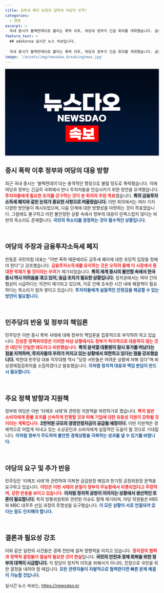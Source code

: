 ```yaml
---
title: 금투세 폐지 당정의 압박과 야당의 반격!
categories:
  - 경제
excerpt: >
  국내 증시가 블랙먼데이로 불리는 폭락 이후, 여당과 정부가 긴급 회의를 개최했습니다. 금융투자소득세 폐지를 비롯한 투자자 보호 조치를 논의하며 야당의 압박도 본격화되고 있습니다. 증시 위기 속에서 정치적 갈등이 심화되고 있는 상황입니다.
feature_text: >
  ## adskorea 실시간 뉴스 속보입니다.

  국내 증시가 블랙먼데이로 불리는 폭락 이후, 여당과 정부가 긴급 회의를 개최했습니다. 금융투자소득세 폐지를 비롯한 투자자 보호 조치를 논의하며 야당의 압박도 본격화되고 있습니다. 증시 위기 속에서 정치적 갈등이 심화되고 있는 상황입니다.
image: '/assets/img/newsdao_breakingnews.jpg'
---
```


<p><img src="/assets/img/newsdao_breakingnews.jpg" alt="adskorea 속보" /></p>

<h2 data-ke-size="size26">증시 폭락 이후 정부와 여당의 대응 방향</h2>

<p data-ke-size="size16">최근 국내 증시는 '블랙먼데이'라는 충격적인 명칭으로 불릴 정도로 폭락했습니다. 이에 여당과 정부는 긴급히 국회에서 만나 투자자들을 안심시키기 위한 방안을 모색했습니다. <b><span style="color: #ee2323;">투자자들에게 필요한 조치를 강구하는 것이 본 회의의 주된 목표</span></b>였습니다. <b><span style="background-color: #21538527;">특히 금융투자소득세 폐지와 같은 논의가 중요한 사항으로 떠올랐습니다.</span></b> 이번 회의에서는 여러 가지 다양한 방안들이 제시되었으며, 다음 단계에 대한 방향성을 마련하는 것이 목표였습니다. 그럼에도 불구하고 이런 불안정한 상황 속에서 정부의 대응이 만족스럽지 않다는 비판의 목소리도 존재합니다. <b><span style="color: #1a5490;">국민의 목소리를 경청하는 것이 필수적인 상황입니다.</span></b></p>

<p data-ke-size="size16">&nbsp;</p>

<h2 data-ke-size="size26">여당의 주장과 금융투자소득세 폐지</h2>

<p data-ke-size="size16">한동훈 국민의힘 대표는 "이번 폭락 때문에라도 금투세 폐지에 대한 초당적 입장을 정해야 한다"고 강조했습니다. <b><span style="color: #ee2323;">금융투자소득세를 유지하는 것은 오히려 올해 이 시장에서 중대한 악재가 될 것이라는 우려</span></b>가 제기되었습니다. <b><span style="background-color: #21538527;">특히 세계 증시의 불안함 속에서 한국 증시 역시 어려움을 겪고 있어, 응급 조치가 필요한 상황입니다.</span></b> 정치권에서는 여야 간의 협상이 시급하다는 의견이 제기되고 있으며, 이로 인해 조속한 시간 내에 해결책이 필요하다는 목소리가 점차 쌓이고 있습니다. <b><span style="color: #1a5490;">투자자들에게 실질적인 안정감을 제공할 수 있는 방안이 필요합니다.</span></b></p>

<p data-ke-size="size16">&nbsp;</p>

<h2 data-ke-size="size26">민주당의 반응 및 정부의 책임론</h2>

<p data-ke-size="size16">민주당은 이번 증시 폭락 사태에 대해 정부의 책임론을 집중적으로 부각하려 하고 있습니다. <b><span style="color: #ee2323;">진성준 정책위의장은 이러한 비상 상황에서도 정부가 적극적으로 대응하지 않는 것은 대단히 안일한 태도라고 비판했습니다.</span></b> <b><span style="background-color: #21538527;">특히 윤석열 대통령이 잠시 휴가를 떠났다는 점을 지적하며, 투자자들의 우려가 커지고 있는 상황에서 외면하고 있다는 점을 강조했습니다.</span></b> 박찬대 민주당 대표 직무대행 역시 "당장 서민들은 어려운 상황에 처해 있다"며 비상경제점검회의를 소집하겠다고 발표했습니다. <b><span style="color: #1a5490;">이처럼 정치적 대응과 책임 분담이 반드시 필요합니다.</span></b></p>

<p data-ke-size="size16">&nbsp;</p>

<h2 data-ke-size="size26">주요 정책 방향과 지원책</h2>

<p data-ke-size="size16">정부와 여당은 이번 '티메프 사태'와 관련된 지원책을 마련하기로 했습니다. <b><span style="color: #ee2323;">특히 일반 소비자에게 환불 조치를 신속하게 진행할 것과 피해 기업에 대한 유동성 지원이 강화될 것이라는 계획입니다.</span></b> <b><span style="background-color: #21538527;">2천억원 규모의 경영안정자금이 공급될 예정이다.</span></b> 이번 지원책은 경제적으로 어렵게 지내고 있는 소상공인과 소비자에게 실질적인 도움이 될 것으로 기대됩니다. <b><span style="color: #1a5490;">이처럼 정부가 주도하여 불안한 경제상황을 극복하는 성과를 낼 수 있기를 바랍니다.</span></b></p>

<p data-ke-size="size16">&nbsp;</p>

<h2 data-ke-size="size26">야당의 요구 및 추가 반응</h2>

<p data-ke-size="size16">민주당은 '티메프 사태'와 관련하여 이복현 금감원장 해임과 한기정 공정위원장 문책을 요구하고 있습니다. <b><span style="color: #ee2323;">야당은 이번 사태의 본질이 정부의 무능함에서 비롯되었다고 주장하며, 강한 반응을 보이고 있습니다.</span></b> <b><span style="background-color: #21538527;">이처럼 정치적 공방이 이어지는 상황에서 생산적인 토론이 필요합니다.</span></b> 특히 방통위원회와 관련된 이슈도 함께 제기되며, 야당 의원들은 KBS와 MBC 대주주 선임 과정의 투명성을 요구했습니다. <b><span style="color: #1a5490;">이 모든 상황이 서로 연결되어 있다는 점도 인지해야 합니다.</span></b></p>

<p data-ke-size="size16">&nbsp;</p>

<h2 data-ke-size="size26">결론과 필요성 강조</h2>

<p data-ke-size="size16">이와 같은 일련의 사건들은 경제 전반에 걸쳐 영향력을 미치고 있습니다. <b><span style="color: #ee2323;">정치권의 협력과 정책적 결정들이 절실히 필요한 것이 현실</span></b>입니다. <b><span style="background-color: #21538527;">국민의 안전과 경제 회복을 위한 정부의 대책이 시급합니다.</span></b> 각 정당이 정치적 이득을 위해서가 아니라, 진정으로 국민을 위한 결정을 내려야 할 때입니다. <b><span style="color: #1a5490;">모든 관련자들이 자발적으로 협력한다면 빠른 문제 해결이 가능할 것입니다.</span></b></p>
실시간 뉴스 속보는, <a href="https://newsdao.kr" rel="dofollow">https://newsdao.kr</a>


